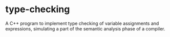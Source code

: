 # type-checking
A C++ program to implement type checking of variable assignments and expressions, simulating a part of the semantic analysis phase of a compiler.
